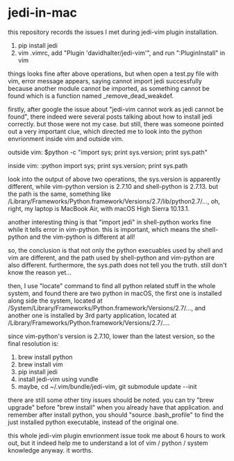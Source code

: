 # jedi-in-mac

this repository records the issues I met during jedi-vim plugin installation.

1. pip install jedi
2. vim .vimrc, add "Plugin 'davidhalter/jedi-vim'", and run ":PluginInstall" in vim

things looks fine after above operations, but when open a test.py file with vim, error message appears, saying cannot import jedi successfully because another module cannot be imported, as something cannot be found which is a function named _remove_dead_weakdef.

firstly, after google the issue about "jedi-vim cannot work as jedi cannot be found", there indeed were several posts talking about how to install jedi correctly. but those were not my case. but still, there was someone pointed out a very important clue, which directed me to look into the python envrionment inside vim and outside vim.

outside vim:
$python -c "import sys; print sys.version; print sys.path"

inside vim:
:python import sys; print sys.version; print sys.path

look into the output of above two operations, the sys.version is apparently different, while vim-python version is 2.7.10 and shell-python is 2.7.13. but the path is the same, something like /Library/Frameworks/Python.framework/Versions/2.7/lib/python2.7/..., oh, right, my laptop is MacBook Air, with macOS High Sierra 10.13.1.

another interesting thing is that "import jedi" in shell-python works fine while it tells error in vim-python. this is important, which means the shell-python and the vim-python is different at all!

so, the conclusion is that not only the python execuables used by shell and vim are different, and the path used by shell-python and vim-python are also different. furthermore, the sys.path does not tell you the truth. still don't know the reason yet...

then, I use "locate" command to find all python related stuff in the whole system, and found there are two python in macOS, the first one is installed along side the system, located at /System/Library/Frameworks/Python.framework/Versions/2.7/..., and another one is installed by 3rd party application, located at /Library/Frameworks/Python.framework/Versions/2.7/....

since vim-python's version is 2.7.10, lower than the latest version, so the final resolution is:
1. brew install python
2. brew install vim
3. pip install jedi
4. install jedi-vim using vundle
5. maybe, cd ~/.vim/bundle/jedi-vim, git submodule update --init

there are still some other tiny issues should be noted. 
you can try "brew upgrade" before "brew install" when you already have that application. 
and remember after install python, you should "source .bash_profile" to find the just installed python executable, instead of the original one. 

this whole jedi-vim plugin envrionment issue took me about 6 hours to work out, but it indeed help me to understand a lot of vim / python / system knowledge anyway. it worths.
